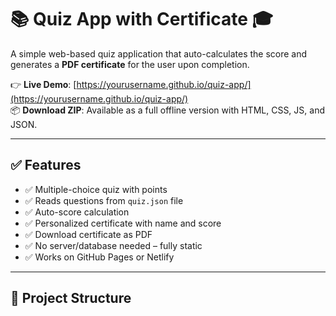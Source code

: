 # 📚 Quiz App with Certificate 🎓

A simple web-based quiz application that auto-calculates the score and generates a **PDF certificate** for the user upon completion.

👉 **Live Demo**: [https://yourusername.github.io/quiz-app/](https://yourusername.github.io/quiz-app/)  
📦 **Download ZIP**: Available as a full offline version with HTML, CSS, JS, and JSON.

---

## ✅ Features

- ✅ Multiple-choice quiz with points
- ✅ Reads questions from `quiz.json` file
- ✅ Auto-score calculation
- ✅ Personalized certificate with name and score
- ✅ Download certificate as PDF
- ✅ No server/database needed – fully static
- ✅ Works on GitHub Pages or Netlify

---

## 📁 Project Structure

